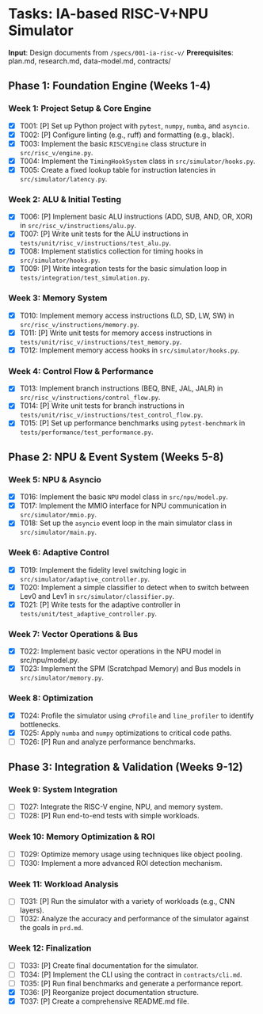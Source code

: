 # Tasks: IA-based RISC-V+NPU Simulator

**Input**: Design documents from `/specs/001-ia-risc-v/`
**Prerequisites**: plan.md, research.md, data-model.md, contracts/

## Phase 1: Foundation Engine (Weeks 1-4)

### Week 1: Project Setup & Core Engine
- [x] T001: [P] Set up Python project with `pytest`, `numpy`, `numba`, and `asyncio`.
- [x] T002: [P] Configure linting (e.g., ruff) and formatting (e.g., black).
- [x] T003: Implement the basic `RISCVEngine` class structure in `src/risc_v/engine.py`.
- [x] T004: Implement the `TimingHookSystem` class in `src/simulator/hooks.py`.
- [x] T005: Create a fixed lookup table for instruction latencies in `src/simulator/latency.py`.

### Week 2: ALU & Initial Testing
- [x] T006: [P] Implement basic ALU instructions (ADD, SUB, AND, OR, XOR) in `src/risc_v/instructions/alu.py`.
- [x] T007: [P] Write unit tests for the ALU instructions in `tests/unit/risc_v/instructions/test_alu.py`.
- [x] T008: Implement statistics collection for timing hooks in `src/simulator/hooks.py`.
- [x] T009: [P] Write integration tests for the basic simulation loop in `tests/integration/test_simulation.py`.

### Week 3: Memory System
- [x] T010: Implement memory access instructions (LD, SD, LW, SW) in `src/risc_v/instructions/memory.py`.
- [x] T011: [P] Write unit tests for memory access instructions in `tests/unit/risc_v/instructions/test_memory.py`.
- [x] T012: Implement memory access hooks in `src/simulator/hooks.py`.

### Week 4: Control Flow & Performance
- [x] T013: Implement branch instructions (BEQ, BNE, JAL, JALR) in `src/risc_v/instructions/control_flow.py`.
- [x] T014: [P] Write unit tests for branch instructions in `tests/unit/risc_v/instructions/test_control_flow.py`.
- [x] T015: [P] Set up performance benchmarks using `pytest-benchmark` in `tests/performance/test_performance.py`.

## Phase 2: NPU & Event System (Weeks 5-8)

### Week 5: NPU & Asyncio
- [x] T016: Implement the basic `NPU` model class in `src/npu/model.py`.
- [x] T017: Implement the MMIO interface for NPU communication in `src/simulator/mmio.py`.
- [x] T018: Set up the `asyncio` event loop in the main simulator class in `src/simulator/main.py`.

### Week 6: Adaptive Control
- [x] T019: Implement the fidelity level switching logic in `src/simulator/adaptive_controller.py`.
- [x] T020: Implement a simple classifier to detect when to switch between Lev0 and Lev1 in `src/simulator/classifier.py`.
- [x] T021: [P] Write tests for the adaptive controller in `tests/unit/test_adaptive_controller.py`.

### Week 7: Vector Operations & Bus
- [x] T022: Implement basic vector operations in the NPU model in src/npu/model.py.
- [x] T023: Implement the SPM (Scratchpad Memory) and Bus models in `src/simulator/memory.py`.

### Week 8: Optimization
- [x] T024: Profile the simulator using `cProfile` and `line_profiler` to identify bottlenecks.
- [x] T025: Apply `numba` and `numpy` optimizations to critical code paths.
- [ ] T026: [P] Run and analyze performance benchmarks.

## Phase 3: Integration & Validation (Weeks 9-12)

### Week 9: System Integration
- [ ] T027: Integrate the RISC-V engine, NPU, and memory system.
- [ ] T028: [P] Run end-to-end tests with simple workloads.

### Week 10: Memory Optimization & ROI
- [ ] T029: Optimize memory usage using techniques like object pooling.
- [ ] T030: Implement a more advanced ROI detection mechanism.

### Week 11: Workload Analysis
- [ ] T031: [P] Run the simulator with a variety of workloads (e.g., CNN layers).
- [ ] T032: Analyze the accuracy and performance of the simulator against the goals in `prd.md`.

### Week 12: Finalization
- [ ] T033: [P] Create final documentation for the simulator.
- [ ] T034: [P] Implement the CLI using the contract in `contracts/cli.md`.
- [ ] T035: [P] Run final benchmarks and generate a performance report.
- [x] T036: [P] Reorganize project documentation structure.
- [x] T037: [P] Create a comprehensive README.md file.
